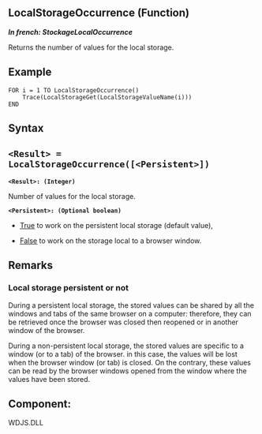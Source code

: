 
## LocalStorageOccurrence (Function)

***In french: StockageLocalOccurrence***



<a name="XUse"></a>
<a name="Use"></a>
<a name="description"></a>
Returns the number of values for the local storage.
<a name="Example1"></a>
<a name="sample_code"></a>

## Example


```wl
FOR i = 1 TO LocalStorageOccurrence()
	Trace(LocalStorageGet(LocalStorageValueName(i)))
END
```

<a name="XSYNTAX"></a>

## Syntax
<a name="SYNTAX1"></a>

`<Result> = LocalStorageOccurrence([<Persistent>])`
---

**`<Result>: (Integer)`**

Number of values for the local storage.

**`<Persistent>: (Optional boolean)`**



- <u><u><u><u>True</u></u></u></u> to work on the persistent local storage (default value), 

- <u><u><u><u>False</u></u></u></u> to work on the storage local to a browser window.






<a name="NOTE0"></a>
<a name="NOTE0_1"></a>

## Remarks


### Local storage persistent or not
<a name="local_storage_persistent_not_ELTPARAGRAPHE000041"></a>

During a persistent local storage, the stored values can be shared by all the windows and tabs of the same browser on a computer: therefore, they can be retrieved once the browser was closed then reopened or in another window of the browser. 

During a non-persistent local storage, the stored values are specific to a window (or to a tab) of the browser. in this case, the values will be lost when the browser window (or tab) is closed. On the contrary, these values can be read by the browser windows opened from the window where the values have been stored. 

<a name="XComponent"></a>

## Component:
WDJS.DLL
